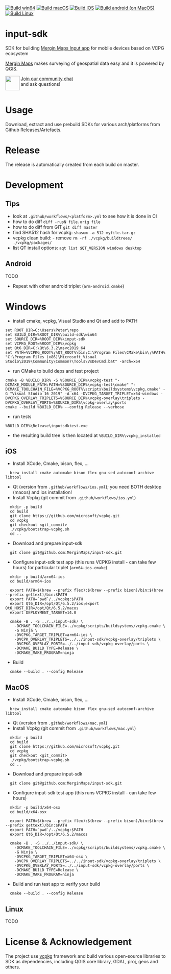 [![Build win64](https://github.com/MerginMaps/input-sdk/actions/workflows/win.yml/badge.svg)](https://github.com/MerginMaps/input-sdk/actions/workflows/win.yml)
[![Build macOS](https://github.com/merginmaps/input-sdk/actions/workflows/mac.yml/badge.svg)](https://github.com/merginmaps/input-sdk/actions/workflows/mac.yml)
[![Build iOS](https://github.com/merginmaps/input-sdk/actions/workflows/ios.yml/badge.svg)](https://github.com/merginmaps/input-sdk/actions/workflows/ios.yml)
[![Build android (on MacOS)](https://github.com/merginmaps/input-sdk/actions/workflows/android.yml/badge.svg)](https://github.com/merginmaps/input-sdk/actions/workflows/android.yml)
[![Build Linux](https://github.com/merginmaps/input-sdk/actions/workflows/linux.yml/badge.svg)](https://github.com/merginmaps/input-sdk/actions/workflows/linux.yml)

# input-sdk

SDK for building [Mergin Maps Input app](https://github.com/merginmaps/input) for mobile devices based on VCPG ecosystem

[Mergin Maps](http://merginmaps.com) makes surveying of geospatial data easy and it is powered by QGIS.

<div><img align="left" width="45" height="45" src="https://raw.githubusercontent.com/MerginMaps/docs/main/src/.vuepress/public/slack.svg"><a href="https://merginmaps.com/community/join">Join our community chat</a><br/>and ask questions!</div><br />

# Usage

Download, extract and use prebuild SDKs for various arch/platforms from Github Releases/Artefacts. 

# Release 
The release is automatically created from each build on master.

# Development

## Tips

- look at `.github/workflows/<platform>.yml` to see how it is done in CI
- how to do diff `diff -rupN file.orig file`
- how to do diff from GIT `git diff master`
- find SHA512 hash for vcpkg: `shasum -a 512 myfile.tar.gz`
- vcpkg clean build: - remove `rm -rf ./vcpkg/buildtrees/ ./vcpkg/packages/`
- list QT install options: `aqt list $QT_VERSION windows desktop`

## Android 

TODO

- Repeat with other android triplet (`arm-android.cmake`)

# Windows

- install cmake, vcpkg, Visual Studio and Qt and add to PATH
```
set ROOT_DIR=C:\Users\Peter\repo
set BUILD_DIR=%ROOT_DIR%\build-sdk\win64
set SOURCE_DIR=%ROOT_DIR%\input-sdk
set VCPKG_ROOT=%ROOT_DIR%\vcpkg
set Qt6_DIR=C:\Qt\6.3.2\msvc2019_64
set PATH=%VCPKG_ROOT%;%QT_ROOT%\bin;C:\Program Files\CMake\bin\;%PATH%
"C:\Program Files (x86)\Microsoft Visual Studio\2019\Community\Common7\Tools\VsDevCmd.bat" -arch=x64
```

- run CMake to build deps and test project
```
cmake -B %BUILD_DIR% -S %SOURCE_DIR%\vcpkg-test "-DCMAKE_MODULE_PATH:PATH=%SOURCE_DIR%\vcpkg-test\cmake" "-DCMAKE_TOOLCHAIN_FILE=%VCPKG_ROOT%\scripts\buildsystems\vcpkg.cmake" -G "Visual Studio 16 2019" -A x64 -DVCPKG_TARGET_TRIPLET=x64-windows -DVCPKG_OVERLAY_TRIPLETS=%SOURCE_DIR%\vcpkg-overlay\triplets -DVCPKG_OVERLAY_PORTS=%SOURCE_DIR%\vcpkg-overlay\ports
cmake --build %BUILD_DIR% --config Release --verbose
```

- run tests 
```
%BUILD_DIR%\Release\inputsdktest.exe
```

- the resulting build tree is then located at `%BUILD_DIR%\vcpkg_installed`

##  iOS

- Install XCode, Cmake, bison, flex, ...
```
  brew install cmake automake bison flex gnu-sed autoconf-archive libtool
```
- Qt (version from `.github/workflows/ios.yml`); you need BOTH desktop (macos) and ios installation!
- Install Vcpkg (git commit from `.github/workflows/ios.yml`)
```
  mkdir -p build
  cd build
  git clone https://github.com/microsoft/vcpkg.git
  cd vcpkg 
  git checkout <git_commit>
  ./vcpkg/bootstrap-vcpkg.sh
  cd ..
  ```
- Download and prepare input-sdk
```
  git clone git@github.com:MerginMaps/input-sdk.git
```
- Configure input-sdk test app (this runs VCPKG install - can take few hours) for particular triplet (`arm64-ios.cmake`)
```
  mkdir -p build/arm64-ios
  cd build/arm64-ios
  
  export PATH=$(brew --prefix flex):$(brew --prefix bison)/bin:$(brew --prefix gettext)/bin:$PATH
  export PATH=`pwd`/../vcpkg:$PATH
  export Qt6_DIR=/opt/Qt/6.5.2/ios;export Qt6_HOST_DIR=/opt/Qt/6.5.2/macos
  export DEPLOYMENT_TARGET=14.0

  cmake -B . -S ../../input-sdk/ \
    -DCMAKE_TOOLCHAIN_FILE=../vcpkg/scripts/buildsystems/vcpkg.cmake \
    -G Ninja \
    -DVCPKG_TARGET_TRIPLET=arm64-ios \
    -DVCPK_OVERLAY_TRIPLETS=../../input-sdk/vcpkg-overlay/triplets \
    -DVCPKG_OVERLAY_PORTS=../../input-sdk/vcpkg-overlay/ports \
    -DCMAKE_BUILD_TYPE=Release \
    -DCMAKE_MAKE_PROGRAM=ninja
```

- Build 
```
  cmake --build . --config Release
```

## MacOS

- Install XCode, Cmake, bison, flex, ...
```
  brew install cmake automake bison flex gnu-sed autoconf-archive libtool
```
- Qt (version from `.github/workflows/mac.yml`) 
- Install Vcpkg (git commit from `.github/workflows/mac.yml`)
```
  mkdir -p build
  cd build
  git clone https://github.com/microsoft/vcpkg.git
  cd vcpkg 
  git checkout <git_commit>
  ./vcpkg/bootstrap-vcpkg.sh
  cd ..
  ```
- Download and prepare input-sdk
```
  git clone git@github.com:MerginMaps/input-sdk.git
```
- Configure input-sdk test app (this runs VCPKG install - can take few hours)
```
  mkdir -p build/x64-osx
  cd build/x64-osx
  
  export PATH=$(brew --prefix flex):$(brew --prefix bison)/bin:$(brew --prefix gettext)/bin:$PATH
  export PATH=`pwd`/../vcpkg:$PATH
  export Qt6_DIR=/opt/Qt/6.5.2/macos
  
  cmake -B . -S ../../input-sdk/ \
    -DCMAKE_TOOLCHAIN_FILE=../vcpkg/scripts/buildsystems/vcpkg.cmake \
    -G Ninja \
    -DVCPKG_TARGET_TRIPLET=x64-osx \
    -DVCPK_OVERLAY_TRIPLETS=../../input-sdk/vcpkg-overlay/triplets \
    -DVCPKG_OVERLAY_PORTS=../../input-sdk/vcpkg-overlay/ports \
    -DCMAKE_BUILD_TYPE=Release \
    -DCMAKE_MAKE_PROGRAM=ninja
```

- Build and run test app to verify your build
```
  cmake --build . --config Release
```

## Linux 

TODO 

# License & Acknowledgement

The project use [vcpkg](https://github.com/microsoft/vcpkg/blob/master/LICENSE.txt) framework and build various open-source libraries to SDK as dependencies, 
including QGIS core library, GDAL, proj, geos and others.
